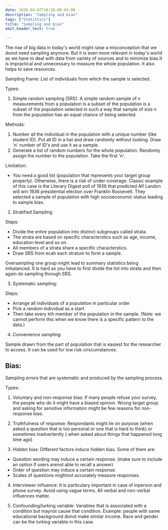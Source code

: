 ```yaml
---
date: 2020-04-07T10:58:08-04:00
description: "Sampling and bias"
tags: ["Statistics"]
title: "Sampling and bias"
omit_header_text: true

---
```

The rise of big data in today's world might raise a misconception that we donot need sampling anymore. But it is even more relevant in today's world as we have to deal with data from variety of sources and to minimize bias.It is impractical and unnecessary to measure the whole population. It also helps to save resources.

Sampling frame: List of individuals from which the sample is selected.

Types:

1) Simple random sampling (SRS): A simple random sample of n measurements from a population is a subset of the population is a subset of the population selected in such a way that sample of size n from the population has an equal chance of being selected.

Methods: 

1) Number all the individual in the population with a unique number (like student ID). Put all ID in a hat and draw randomly without looking. Draw 'n' number of ID's and use it as a sample.
2) Generate a list of random numbers for the whole population. Randomly assign the number to the population. Take the first 'n'.

Limitation:
- You need a good list (population that represents your target group properly). Otherwise, there is a risk of under-coverage. Classic example of this case is the Literary Digest poll of 1936 that predicted Alf Landon will win 1936 presidential election over Franklin Roosevelt. They selected a sample of population with high socioeconomic status leading to sample bias.

2) Stratified Sampling

Steps:

- Divide the entire population into distinct subgroups called strata.
- The strata are based on specific characterstics such as age, income, education level and so on.
- All members of a strata share a specific characterstics.
- Draw SRS from ecah each stratum to form a sample.

Oversampling one group might lead to summary statistics being imbalanced. It is hard as you have to first divide the list into strata and then again do sampling through SRS.

3) Systematic sampling:

Steps:

- Arrange all individuals of a population in particular order
- Pick a random individual as a start
- Then take every kth member of the population in the sample. (Note: we cannot perform this when we know there is a specific pattern to the data.)

4) Convenience sampling:

Sample drawn from the part of population that is easiest for the researcher to access. It can be used for low risk cirscumstances.

## Bias:

Sampling errors that are systematic and produced by the sampling process. 

Types:

1) Voluntary and non-response bias: If many people refuse your survey, the people who do it might have a biased opinion. Wrong target group and asking for sensitive information might be few reasons for non-response bias.

2) Truthfulness of response: Respondants might lie on purpose (when asked a question that is too personal or one that is hard to think) or sometimes inadvertently ( when asked about things that happened long time ago)

3) Hidden bias: Different factors induce hidden bias. Some of them are:

- Question wording may induce a certain response. (make sure to include an option if users arenot able to recall a answer)
- Order of question may induce a certain response. 
- Scales of questions mightnot accurately measure responses.

4) Interviewer influence: It is particulary important in case of inperson and phone survey. Avoid using vague terms. All verbal and non-verbal influences matter.

5) Confounding/lurking variable: Variables that is associated with a condition but maynot cause that condition. Example: people with same educational background donot make similar income. Race and gender can be the lurking variable in this case.